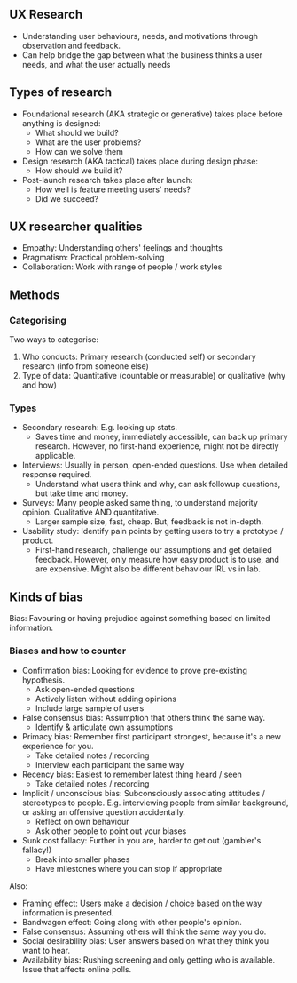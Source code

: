 ## UX Research

- Understanding user behaviours, needs, and motivations through observation and feedback.
- Can help bridge the gap between what the business thinks a user needs, and what the user actually needs

## Types of research

- Foundational research (AKA strategic or generative) takes place before anything is designed:
  - What should we build?
  - What are the user problems?
  - How can we solve them
- Design research (AKA tactical) takes place during design phase:
  - How should we build it?
- Post-launch research takes place after launch:
  - How well is feature meeting users' needs?
  - Did we succeed?

## UX researcher qualities

- Empathy: Understanding others' feelings and thoughts
- Pragmatism: Practical problem-solving
- Collaboration: Work with range of people / work styles

## Methods

### Categorising

Two ways to categorise:

1. Who conducts: Primary research (conducted self) or secondary research (info from someone else)
2. Type of data: Quantitative (countable or measurable) or qualitative (why and how)

### Types

- Secondary research: E.g. looking up stats.
  - Saves time and money, immediately accessible, can back up primary research. However, no first-hand experience, might not be directly applicable.
- Interviews: Usually in person, open-ended questions. Use when detailed response required.
  - Understand what users think and why, can ask followup questions, but take time and money.
- Surveys: Many people asked same thing, to understand majority opinion. Qualitative AND quantitative.
  - Larger sample size, fast, cheap. But, feedback is not in-depth.
- Usability study: Identify pain points by getting users to try a prototype / product.
  - First-hand research, challenge our assumptions and get detailed feedback. However, only measure how easy product is to use, and are expensive. Might also be different behaviour IRL vs in lab.

## Kinds of bias

Bias: Favouring or having prejudice against something based on limited information.

### Biases and how to counter

- Confirmation bias: Looking for evidence to prove pre-existing hypothesis.
  - Ask open-ended questions
  - Actively listen without adding opinions
  - Include large sample of users
- False consensus bias: Assumption that others think the same way.
  - Identify & articulate own assumptions
- Primacy bias: Remember first participant strongest, because it's a new experience for you.
  - Take detailed notes / recording
  - Interview each participant the same way
- Recency bias: Easiest to remember latest thing heard / seen
  - Take detailed notes / recording
- Implicit / unconscious bias: Subconsciously associating attitudes / stereotypes to people. E.g. interviewing people from similar background, or asking an offensive question accidentally.
  - Reflect on own behaviour
  - Ask other people to point out your biases
- Sunk cost fallacy: Further in you are, harder to get out (gambler's fallacy!)
  - Break into smaller phases
  - Have milestones where you can stop if appropriate

Also:

- Framing effect: Users make a decision / choice based on the way information is presented.
- Bandwagon effect: Going along with other people's opinion.
- False consensus: Assuming others will think the same way you do.
- Social desirability bias: User answers based on what they think you want to hear.
- Availability bias: Rushing screening and only getting who is available. Issue that affects online polls.
